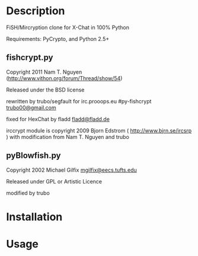 Description
===========
FiSH/Mircryption clone for X-Chat in 100% Python

Requirements: PyCrypto, and Python 2.5+

fishcrypt.py
------------
Copyright 2011 Nam T. Nguyen (http://www.vithon.org/forum/Thread/show/54)

Released under the BSD license

rewritten by trubo/segfault for irc.prooops.eu #py-fishcrypt trubo00@gmail.com

fixed for HexChat by fladd <fladd@fladd.de>

irccrypt module is copyright 2009 Bjorn Edstrom ( http://www.bjrn.se/ircsrp )
with modification from Nam T. Nguyen and trubo

pyBlowfish.py
-------------
Copyright 2002 Michael Gilfix <mgilfix@eecs.tufts.edu>

Released under GPL or Artistic Licence

modified by trubo

Installation
============

Usage
=====
